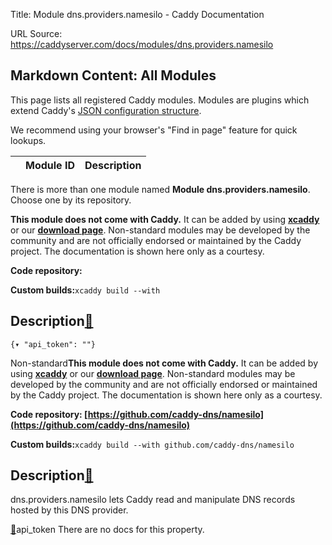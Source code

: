 Title: Module dns.providers.namesilo - Caddy Documentation

URL Source: https://caddyserver.com/docs/modules/dns.providers.namesilo

Markdown Content:
All Modules
-----------

This page lists all registered Caddy modules. Modules are plugins which extend Caddy's [JSON configuration structure](https://caddyserver.com/docs/json/).

We recommend using your browser's "Find in page" feature for quick lookups.

|  | Module ID | Description |
| --- | --- | --- |

There is more than one module named **Module dns.providers.namesilo**. Choose one by its repository.

**This module does not come with Caddy.** It can be added by using **[xcaddy](https://caddyserver.com/docs/build#xcaddy)** or our **[download page](https://caddyserver.com/download)**. Non-standard modules may be developed by the community and are not officially endorsed or maintained by the Caddy project. The documentation is shown here only as a courtesy.

**Code repository:**

**Custom builds:**`xcaddy build --with`

Description[🔗](https://caddyserver.com/docs/modules/dns.providers.namesilo#docs "Direct link")
-----------------------------------------------------------------------------------------------

`{▾	"api_token": ""}`

Non-standard**This module does not come with Caddy.** It can be added by using **[xcaddy](https://caddyserver.com/docs/build#xcaddy)** or our **[download page](https://caddyserver.com/download)**. Non-standard modules may be developed by the community and are not officially endorsed or maintained by the Caddy project. The documentation is shown here only as a courtesy.

**Code repository: [https://github.com/caddy-dns/namesilo](https://github.com/caddy-dns/namesilo)**

**Custom builds:**`xcaddy build --with github.com/caddy-dns/namesilo`

Description[🔗](https://caddyserver.com/docs/modules/dns.providers.namesilo#docs "Direct link")
-----------------------------------------------------------------------------------------------

dns.providers.namesilo lets Caddy read and manipulate DNS records hosted by this DNS provider.

[🔗](https://caddyserver.com/docs/modules/dns.providers.namesilo#api_token)api_token
There are no docs for this property.
